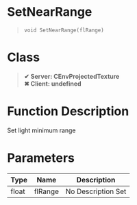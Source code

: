 # SetNearRange
> `void SetNearRange(flRange)`
# Class
> __✔ Server: CEnvProjectedTexture__  
> __✖ Client: undefined__  
# Function Description
Set light minimum range
# Parameters
Type|Name|Description
--|--|--
float|flRange|No Description Set
